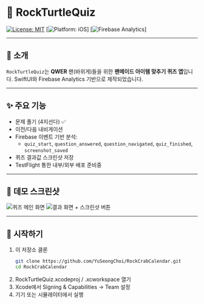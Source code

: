 # 🎯 RockTurtleQuiz

[![License: MIT](https://img.shields.io/badge/License-MIT-blue.svg)](LICENSE)
[![Platform: iOS](https://img.shields.io/badge/Platform-iOS-lightgrey.svg)]
[![Firebase Analytics](https://img.shields.io/badge/Analytics-Firebase-orange.svg)]

---

## 📖 소개

`RockTurtleQuiz`는 **QWER** 팬(바위게)들을 위한 **팬메이드 아이템 맞추기 퀴즈 앱**입니다.
SwiftUI와 Firebase Analytics 기반으로 제작되었습니다.

---

## ✨ 주요 기능

- 문제 풀기 (4지선다) ✅  
- 이전/다음 내비게이션  
- Firebase 이벤트 기반 분석:  
  - `quiz_start`, `question_answered`, `question_navigated`, `quiz_finished`, `screenshot_saved`  
- 퀴즈 결과값 스크린샷 저장  
- TestFlight 통한 내부/외부 배포 준비중

---

## 📸 데모 스크린샷

![퀴즈 메인 화면](RockCrabQuiz/media/quiz_main.png)
![결과 화면 + 스크린샷 버튼](media/result_screen.png)

---

## 🚀 시작하기

1. 이 저장소 클론  
   ```bash
   git clone https://github.com/YuSeongChoi/RockCrabCalendar.git
   cd RockCrabCalendar
   ```
2.	RockTurtleQuiz.xcodeproj / .xcworkspace 열기
3.	Xcode에서 Signing & Capabilities → Team 설정
4.	기기 또는 시뮬레이터에서 실행
